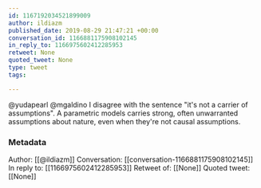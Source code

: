 ```yaml
---
id: 1167192034521899009
author: ildiazm
published_date: 2019-08-29 21:47:21 +00:00
conversation_id: 1166881175908102145
in_reply_to: 1166975602412285953
retweet: None
quoted_tweet: None
type: tweet
tags:

---
```


@yudapearl @mgaldino I disagree with the sentence "it's not a carrier of assumptions". A parametric models carries strong, often unwarranted assumptions about nature, even when they're not causal assumptions.

### Metadata

Author: [[@ildiazm]]
Conversation: [[conversation-1166881175908102145]]
In reply to: [[1166975602412285953]]
Retweet of: [[None]]
Quoted tweet: [[None]]
